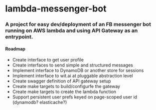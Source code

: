 # lambda-messenger-bot

### A project for easy dev/deployment of an FB messenger bot running on AWS lambda and using API Gateway as an entrypoint.

#### Roadmap

  - Create interface to get user profile
  - Create interfaces to send simple and structured messages
  - Implement interface to DynamoDB or another store for sessions
  - Implement interface to wit.ai at pluggable abstraction level
  - Create swagger definition of API gateway setup
  - Create make targets to build/configurfe the gateway
  - Create make targets to create the lambda function
  - Support persistent user prefs keyed on page-scoped user id (dynamodb? elasticache?)
